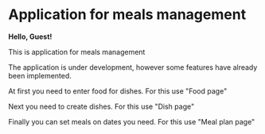 # Application for meals management
<div>
    <b>Hello, Guest!</b>
    <p>This is application for meals management</p>
    <p>The application is under development, however some features have already been implemented.</p> 
    <p>At first you need to enter food for dishes. For this use "Food page" 
    <p>Next you need to create dishes. For this use "Dish page"</p>
    <p>Finally you can set meals on dates you need. For this use "Meal plan page"</p>
</div>
